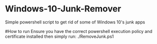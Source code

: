 # Windows-10-Junk-Remover
Simple powershell script to get rid of some of Windows 10's junk apps

#How to run
Ensure you have the correct powershell execution policy and certificate installed then simply run:
./RemoveJunk.ps1

